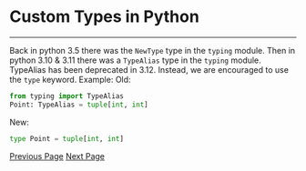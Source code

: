 # Custom Types in Python

---

Back in python 3.5 there was the `NewType` type in the `typing` module. Then in python 3.10 & 3.11 there was a `TypeAlias` type in the `typing` module. TypeAlias has been deprecated in 3.12. Instead, we are encouraged to use the `type` keyword.
Example:
Old:

```python
from typing import TypeAlias
Point: TypeAlias = tuple[int, int]
```

New:

```python
type Point = tuple[int, int]
```

[Previous Page](Entry3.md) [Next Page](Entry5.md)

